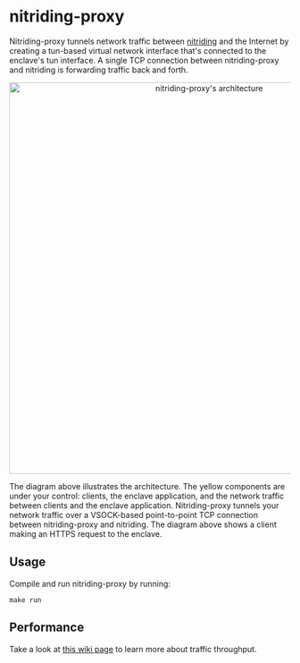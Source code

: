 # nitriding-proxy

Nitriding-proxy tunnels network traffic between
[nitriding](https://github.com/Amnesic-Systems/nitriding)
and the Internet by creating a tun-based
virtual network interface that's connected to the enclave's tun interface.
A single TCP connection between nitriding-proxy and nitriding is forwarding traffic back and forth.

<div align="center">
  <img src="https://github.com/Amnesic-Systems/nitriding-proxy/assets/1316283/10504730-d5a1-4432-925e-b9e4bdad1478" alt="nitriding-proxy's architecture" width="700">
</div>

The diagram above illustrates the architecture. The yellow components are under your control: clients, the enclave application, and the network traffic between clients and the enclave application. Nitriding-proxy tunnels your network traffic over a VSOCK-based point-to-point TCP connection between nitriding-proxy and nitriding. The diagram above shows a client making an HTTPS request to the enclave.

## Usage

Compile and run nitriding-proxy by running:
```
make run
```

## Performance

Take a look at
[this wiki page](https://github.com/Amnesic-Systems/nitriding-proxy/wiki/Performance-measurements)
to learn more about traffic throughput.
